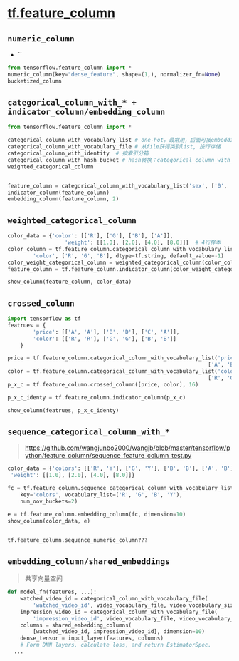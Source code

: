# [tf.feature_column](https://mp.weixin.qq.com/s/5jfOahNKnUjTre0O2655IA)

## `numeric_column`
- ``
```python
from tensorflow.feature_column import *
numeric_column(key="dense_feature", shape=(1,), normalizer_fn=None)
bucketized_column
```

## `categorical_column_with_* + indicator_column/embedding_column`
```python
from tensorflow.feature_column import *

categorical_column_with_vocabulary_list # one-hot，最常用，后面可接embedding层
categorical_column_with_vocabulary_file # 从file获得类别list, 按行存储
categorical_column_with_identity  # 按索引分箱
categorical_column_with_hash_bucket # hash转换：categorical_column_with_identity升级版
weighted_categorical_column


feature_column = categorical_column_with_vocabulary_list('sex', ['0', '1'])
indicator_column(feature_column)
embedding_column(feature_column, 2)
```

## `weighted_categorical_column`
```python
color_data = {'color': [['R'], ['G'], ['B'], ['A']],
                  'weight': [[1.0], [2.0], [4.0], [8.0]]}  # 4行样本
color_column = tf.feature_column.categorical_column_with_vocabulary_list(
        'color', ['R', 'G', 'B'], dtype=tf.string, default_value=-1)
color_weight_categorical_column = weighted_categorical_column(color_column, 'weight')
feature_column = tf.feature_column.indicator_column(color_weight_categorical_column)

show_column(feature_column, color_data)

```
## `crossed_column`
```python
import tensorflow as tf
featrues = {
        'price': [['A', 'A'], ['B', 'D'], ['C', 'A']],
        'color': [['R', 'R'], ['G', 'G'], ['B', 'B']]
    }

price = tf.feature_column.categorical_column_with_vocabulary_list('price',
                                                               ['A', 'B', 'C', 'D'])
color = tf.feature_column.categorical_column_with_vocabulary_list('color',
                                                               ['R', 'G', 'B'])
p_x_c = tf.feature_column.crossed_column([price, color], 16)

p_x_c_identy = tf.feature_column.indicator_column(p_x_c)

show_column(featrues, p_x_c_identy)
```

## `sequence_categorical_column_with_*`
> https://github.com/wangjunbo2000/wangjb/blob/master/tensorflow/python/feature_column/sequence_feature_column_test.py
```python
color_data = {'colors': [['R', 'Y'], ['G', 'Y'], ['B', 'B'], ['A', 'B']],
 'weight': [[1.0], [2.0], [4.0], [8.0]]}

fc = tf.feature_column.sequence_categorical_column_with_vocabulary_list(
    key='colors', vocabulary_list=('R', 'G', 'B', 'Y'),
    num_oov_buckets=2)

e = tf.feature_column.embedding_column(fc, dimension=10)
show_column(color_data, e)


tf.feature_column.sequence_numeric_column???


```




## `embedding_column/shared_embeddings`
> 共享向量空间
```python
def model_fn(features, ...):
    watched_video_id = categorical_column_with_vocabulary_file(
        'watched_video_id', video_vocabulary_file, video_vocabulary_size)
    impression_video_id = categorical_column_with_vocabulary_file(
        'impression_video_id', video_vocabulary_file, video_vocabulary_size)
    columns = shared_embedding_columns(
        [watched_video_id, impression_video_id], dimension=10)
    dense_tensor = input_layer(features, columns)
    # Form DNN layers, calculate loss, and return EstimatorSpec.
  ...
```
